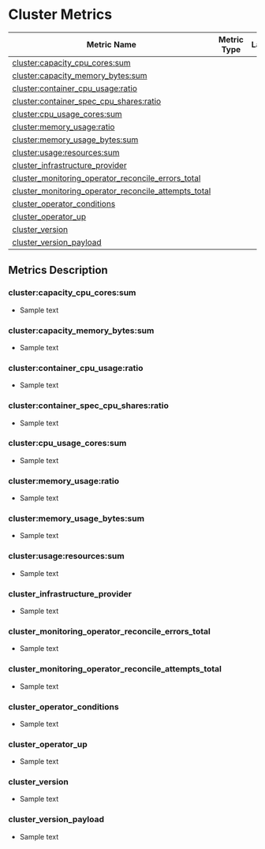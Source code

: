 # Cluster Metrics

| Metric Name                                                                                                   | Metric Type | Labels/Tags | Status |
|---------------------------------------------------------------------------------------------------------------|-------------|-------------|--------|
| [cluster:capacity_cpu_cores:sum](#clustercapacity_cpu_coressum)                                             |             |             |        |
| [cluster:capacity_memory_bytes:sum](#clustercapacity_memory_bytessum)                                       |             |             |        |
| [cluster:container_cpu_usage:ratio](#clustercontainer_cpu_usageratio)                                       |             |             |        |
| [cluster:container_spec_cpu_shares:ratio](#clustercontainer_spec_cpu_sharesratio)                           |             |             |        |
| [cluster:cpu_usage_cores:sum](#clustercpu_usage_coressum)                                                   |             |             |        |
| [cluster:memory_usage:ratio](#clustermemory_usageratio)                                                     |             |             |        |
| [cluster:memory_usage_bytes:sum](#clustermemory_usage_bytessum)                                             |             |             |        |
| [cluster:usage:resources:sum](#clusterusageresourcessum)                                                   |             |             |        |
| [cluster_infrastructure_provider](#cluster_infrastructure_provider)                                           |             |             |        |
| [cluster_monitoring_operator_reconcile_errors_total](#cluster_monitoring_operator_reconcile_errors_total)     |             |             |        |
| [cluster_monitoring_operator_reconcile_attempts_total](#cluster_monitoring_operator_reconcile_attempts_total) |             |             |        |
| [cluster_operator_conditions](#cluster_operator_conditions)                                                   |             |             |        |
| [cluster_operator_up](#cluster_operator_up)                                                                   |             |             |        |
| [cluster_version](#cluster_version)                                                                           |             |             |        |
| [cluster_version_payload](#cluster_version_payload)                                                           |             |             |        |

## Metrics Description

### cluster:capacity_cpu_cores:sum

- Sample text

### cluster:capacity_memory_bytes:sum

- Sample text

### cluster:container_cpu_usage:ratio

- Sample text

### cluster:container_spec_cpu_shares:ratio

- Sample text

### cluster:cpu_usage_cores:sum

- Sample text

### cluster:memory_usage:ratio

- Sample text

### cluster:memory_usage_bytes:sum

- Sample text

### cluster:usage:resources:sum

- Sample text

### cluster_infrastructure_provider

- Sample text

### cluster_monitoring_operator_reconcile_errors_total

- Sample text

### cluster_monitoring_operator_reconcile_attempts_total

- Sample text

### cluster_operator_conditions

- Sample text

### cluster_operator_up

- Sample text

### cluster_version

- Sample text

### cluster_version_payload

- Sample text
